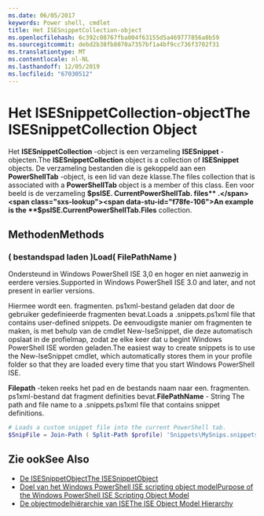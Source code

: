 ```yaml
---
ms.date: 06/05/2017
keywords: Power shell, cmdlet
title: Het ISESnippetCollection-object
ms.openlocfilehash: 6c392c08767fba004f63155d5a469777856a0b59
ms.sourcegitcommit: debd2b38fb8070a7357bf1a4bf9cc736f3702f31
ms.translationtype: MT
ms.contentlocale: nl-NL
ms.lasthandoff: 12/05/2019
ms.locfileid: "67030512"
---
```

# <a name="the-isesnippetcollection-object"></a><span data-ttu-id="f78fe-103">Het ISESnippetCollection-object</span><span class="sxs-lookup"><span data-stu-id="f78fe-103">The ISESnippetCollection Object</span></span>

<span data-ttu-id="f78fe-104">Het **ISESnippetCollection** -object is een verzameling **ISESnippet** -objecten.</span><span class="sxs-lookup"><span data-stu-id="f78fe-104">The **ISESnippetCollection** object is a collection of **ISESnippet** objects.</span></span> <span data-ttu-id="f78fe-105">De verzameling bestanden die is gekoppeld aan een **PowerShellTab** -object, is een lid van deze klasse.</span><span class="sxs-lookup"><span data-stu-id="f78fe-105">The files collection that is associated with a **PowerShellTab** object is a member of this class.</span></span> <span data-ttu-id="f78fe-106">Een voor beeld is de verzameling **$psISE. CurrentPowerShellTab. files** .</span><span class="sxs-lookup"><span data-stu-id="f78fe-106">An example is the **$psISE.CurrentPowerShellTab.Files** collection.</span></span>

## <a name="methods"></a><span data-ttu-id="f78fe-107">Methoden</span><span class="sxs-lookup"><span data-stu-id="f78fe-107">Methods</span></span>

### <a name="load-filepathname-"></a><span data-ttu-id="f78fe-108">\( bestandspad laden \)</span><span class="sxs-lookup"><span data-stu-id="f78fe-108">Load\( FilePathName \)</span></span>

<span data-ttu-id="f78fe-109">Ondersteund in Windows PowerShell ISE 3,0 en hoger en niet aanwezig in eerdere versies.</span><span class="sxs-lookup"><span data-stu-id="f78fe-109">Supported in Windows PowerShell ISE 3.0 and later, and not present in earlier versions.</span></span>

<span data-ttu-id="f78fe-110">Hiermee wordt een. fragmenten. ps1xml-bestand geladen dat door de gebruiker gedefinieerde fragmenten bevat.</span><span class="sxs-lookup"><span data-stu-id="f78fe-110">Loads a .snippets.ps1xml file that contains user-defined snippets.</span></span> <span data-ttu-id="f78fe-111">De eenvoudigste manier om fragmenten te maken, is met behulp van de cmdlet New-IseSnippet, die deze automatisch opslaat in de profielmap, zodat ze elke keer dat u begint Windows PowerShell ISE worden geladen.</span><span class="sxs-lookup"><span data-stu-id="f78fe-111">The easiest way to create snippets is to use the New-IseSnippet cmdlet, which automatically stores them in your profile folder so that they are loaded every time that you start Windows PowerShell ISE.</span></span>

<span data-ttu-id="f78fe-112">**Filepath** -teken reeks het pad en de bestands naam naar een. fragmenten. ps1xml-bestand dat fragment definities bevat.</span><span class="sxs-lookup"><span data-stu-id="f78fe-112">**FilePathName** - String The path and file name to a .snippets.ps1xml file that contains snippet definitions.</span></span>

```powershell
# Loads a custom snippet file into the current PowerShell tab.
$SnipFile = Join-Path ( Split-Path $profile) 'Snippets\MySnips.snippets.ps1xml' $psISE.CurrentPowerShellTab.Snippets.Add($SnipPath)
```

## <a name="see-also"></a><span data-ttu-id="f78fe-113">Zie ook</span><span class="sxs-lookup"><span data-stu-id="f78fe-113">See Also</span></span>

- [<span data-ttu-id="f78fe-114">De ISESnippetObject</span><span class="sxs-lookup"><span data-stu-id="f78fe-114">The ISESnippetObject</span></span>](The-ISESnippetObject.md)
- [<span data-ttu-id="f78fe-115">Doel van het Windows PowerShell ISE scripting object model</span><span class="sxs-lookup"><span data-stu-id="f78fe-115">Purpose of the Windows PowerShell ISE Scripting Object Model</span></span>](Purpose-of-the-Windows-PowerShell-ISE-Scripting-Object-Model.md)
- [<span data-ttu-id="f78fe-116">De objectmodelhiërarchie van ISE</span><span class="sxs-lookup"><span data-stu-id="f78fe-116">The ISE Object Model Hierarchy</span></span>](The-ISE-Object-Model-Hierarchy.md)
